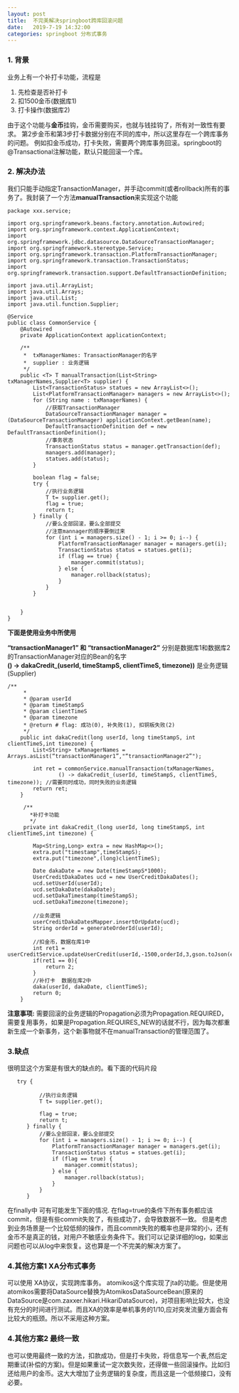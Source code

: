 ```yaml
---
layout: post
title:  不完美解决springboot跨库回滚问题
date:   2019-7-19 14:32:00
categories: springboot 分布式事务
---
```


### 1. 背景
业务上有一个补打卡功能，流程是
1. 先检查是否补打卡
2. 扣1500金币(数据库1)
3. 打卡操作(数据库2)

由于这个功能与**金币**挂钩，金币需要购买，也就与钱挂钩了，所有对一致性有要求。
第2步金币和第3步打卡数据分别在不同的库中，所以这里存在一个跨库事务的问题。
例如扣金币成功，打卡失败，需要两个跨库事务回滚。springboot的@Transactional注解功能，默认只能回滚一个库。

### 2. 解决办法
我们只能手动指定TransactionManager，并手动commit(或者rollback)所有的事务了。我封装了一个方法**manualTransaction**来实现这个功能
```
package xxx.service;

import org.springframework.beans.factory.annotation.Autowired;
import org.springframework.context.ApplicationContext;
import org.springframework.jdbc.datasource.DataSourceTransactionManager;
import org.springframework.stereotype.Service;
import org.springframework.transaction.PlatformTransactionManager;
import org.springframework.transaction.TransactionStatus;
import org.springframework.transaction.support.DefaultTransactionDefinition;

import java.util.ArrayList;
import java.util.Arrays;
import java.util.List;
import java.util.function.Supplier;

@Service
public class CommonService {
    @Autowired
    private ApplicationContext applicationContext;

    /**
     *  txManagerNames: TransactionManager的名字
     *  supplier : 业务逻辑
     */
    public <T> T manualTransaction(List<String> txManagerNames,Supplier<T> supplier) {
        List<TransactionStatus> statues = new ArrayList<>();
        List<PlatformTransactionManager> managers = new ArrayList<>();
        for (String name : txManagerNames) {
            //获取TransactionManager
            DataSourceTransactionManager manager = (DataSourceTransactionManager) applicationContext.getBean(name);
            DefaultTransactionDefinition def = new DefaultTransactionDefinition();
            //事务状态
            TransactionStatus status = manager.getTransaction(def); 
            managers.add(manager);
            statues.add(status);
        }

        boolean flag = false;
        try {
            //执行业务逻辑
            T t= supplier.get();
            flag = true;
            return t;
        } finally {
            //要么全部回滚，要么全部提交
            //注意mannager的顺序要倒过来
            for (int i = managers.size() - 1; i >= 0; i--) {
                PlatformTransactionManager manager = managers.get(i);
                TransactionStatus status = statues.get(i);
                if (flag == true) {
                    manager.commit(status);
                } else {
                    manager.rollback(status);
                }
            }
        }


    }
}

```
**下面是使用业务中所使用**  

**“transactionManager1” 和 “transactionManager2”** 分别是数据库1和数据库2的TransactionManager对应的Bean的名字    
**() -> dakaCredit_(userId, timeStampS, clientTimeS, timezone))** 是业务逻辑(Supplier)
```
/**
     *
     * @param userId
     * @param timeStampS
     * @param clientTimeS
     * @param timezone
     * @return # flag: 成功(0), 补失败(1), 扣铜板失败(2)
     */
    public int dakaCredit(long userId, long timeStampS, int clientTimeS,int timezone) {
        List<String> txManagerNames = Arrays.asList(“transactionManager1”,"“transactionManager2”");
       
        int ret = commonService.manualTransaction(txManagerNames,
                () -> dakaCredit_(userId, timeStampS, clientTimeS, timezone)); //需要同时成功，同时失败的业务逻辑
        return ret;
    }

     /**
       *补打卡功能
       */
     private int dakaCredit_(long userId, long timeStampS, int clientTimeS,int timezone) {

        Map<String,Long> extra = new HashMap<>();
        extra.put("timestamp",timeStampS);
        extra.put("timezone",(long)clientTimeS);

        Date dakaDate = new Date(timeStampS*1000);
        UserCreditDakaDates ucd = new UserCreditDakaDates();
        ucd.setUserId(userId);
        ucd.setDakaDate(dakaDate);
        ucd.setDakaTimestamp(timeStampS);
        ucd.setDakaTimezone(timezone);

        //业务逻辑
        userCreditDakaDatesMapper.insertOrUpdate(ucd);
        String orderId = generateOrderId(userId);
        
        //扣金币，数据在库1中
        int ret1 = userCreditService.updateUserCredit(userId,-1500,orderId,3,gson.toJson(extra));
        if(ret1 == 0){
            return 2;
        }
        //补打卡  数据在库2中
        daka(userId, dakaDate, clientTimeS);
        return 0;
    }
```

**注意事项:** 
需要回滚的业务逻辑的Propagation必须为Propagation.REQUIRED，需要复用事务，如果是Propagation.REQUIRES_NEW的话就不行，因为每次都重新生成一个新事务，这个新事物就不在manualTransaction的管理范围了。


### 3.缺点
  很明显这个方案是有很大的缺点的。看下面的代码片段
  ```
     try {
            
            //执行业务逻辑
            T t= supplier.get();

            flag = true;
            return t;
        } finally {
            //要么全部回滚，要么全部提交
            for (int i = managers.size() - 1; i >= 0; i--) {
                PlatformTransactionManager manager = managers.get(i);
                TransactionStatus status = statues.get(i);
                if (flag == true) {
                    manager.commit(status);
                } else {
                    manager.rollback(status);
                }
            }
        }
  ```
  在finally中 可有可能发生下面的情况.
  在flag=true的条件下所有事务都应该commit，但是有些commit失败了，有些成功了，会导致数据不一致。
  但是考虑到业务场景是一个比较低频的操作，而且commit失败的概率也是非常的小，还有金币不是真正的钱，对用户不敏感业务条件下。我们可以记录详细的log，如果出问题也可以从log中来恢复。这也算是一个不完美的解决方案了。
     
### 4.其他方案1 XA分布式事务
   可以使用 XA协议，实现跨库事务。 atomikos这个库实现了jta的功能。但是使用atomikos需要将DataSource替换为AtomikosDataSourceBean(原来的DataSource是com.zaxxer.hikari.HikariDataSource)，对项目影响比较大，也没有充分的时间进行测试。而且XA的效率是单机事务的1/10,应对突发流量方面会有比较大的瓶颈。所以不采用这种方案。
### 4.其他方案2 最终一致
  也可以使用最终一致的方法，扣款成功，但是打卡失败，将信息写一个表,然后定期重试(补偿的方案)。但是如果重试一定次数失败，还得做一些回滚操作。比如归还给用户的金币。这大大增加了业务逻辑的复杂度，而且这是一个低频接口，没有必要。